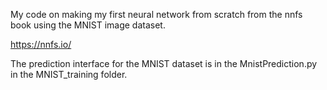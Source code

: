 My code on making my first neural network from scratch from the nnfs book using the MNIST image dataset.

https://nnfs.io/

The prediction interface for the MNIST dataset is in the MnistPrediction.py in the MNIST_training folder. 
